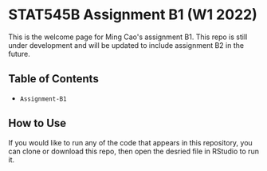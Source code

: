 # STAT545B Assignment B1 (W1 2022)

This is the welcome page for Ming Cao's assignment B1. This repo is still under development and will be updated to include assignment B2 in the future.

## Table of Contents
- `Assignment-B1` 

## How to Use
If you would like to run any of the code that appears in this repository, you can clone or download this repo, then open the desried file in RStudio to run it.
